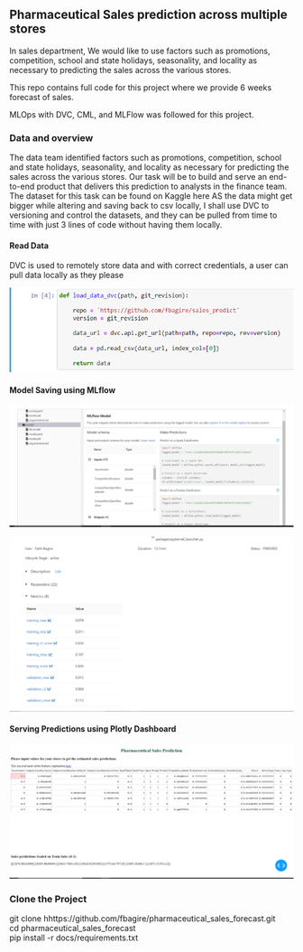 ## Pharmaceutical Sales prediction across multiple stores

In sales department, We would like to use factors such as promotions, competition, school and state
holidays, seasonality, and locality as necessary to predicting the sales across the various stores.

This repo contains full code for this project where we provide 6 weeks forecast of sales.

MLOps with DVC, CML, and MLFlow was followed for this project.

### Data and overview

The data team identified factors such as promotions, competition, school and state holidays,
seasonality, and locality as necessary for predicting the sales across the various stores. Our task
will be to build and serve an end-to-end product that delivers this prediction to analysts in the
finance team. The dataset for this task can be found on Kaggle here AS the data might get bigger
while altering and saving back to csv locally, I shall use DVC to versioning and control the
datasets, and they can be pulled from time to time with just 3 lines of code without having them
locally.

#### Read Data

DVC is used to remotely store data and with correct credentials, a user can pull data locally as they please

![](screenshots/dvc_load_data.png)

#### Model Saving using MLflow

![](screenshots/mlflow_model.png)

![](screenshots/mlflow_logged__metrics.png)

#### Serving Predictions using Plotly Dashboard
![](screenshots/dashboard.png)

### Clone the Project

git clone hhttps://github.com/fbagire/pharmaceutical_sales_forecast.git\
cd pharmaceutical_sales_forecast\
pip install -r docs/requirements.txt